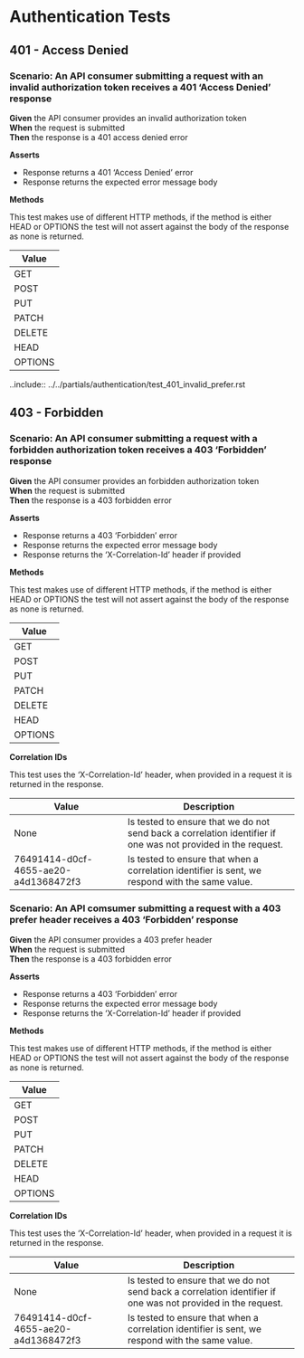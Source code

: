 # Authentication Tests

## 401 - Access Denied


### Scenario: An API consumer submitting a request with an invalid authorization token receives a 401 ‘Access Denied’ response

**Given** the API consumer provides an invalid authorization token
<br/>
**When** the request is submitted
<br/>
**Then** the response is a 401 access denied error
<br/>

**Asserts**
- Response returns a 401 ‘Access Denied’ error
- Response returns the expected error message body

**Methods**

This test makes use of different HTTP methods, if the method is either HEAD or OPTIONS the test will not assert against the body of the response as none is returned.

| Value   |
|---------|
| GET     |
| POST    |
| PUT     |
| PATCH   |
| DELETE  |
| HEAD    |
| OPTIONS |


..include:: ../../partials/authentication/test_401_invalid_prefer.rst

## 403 - Forbidden


### Scenario: An API consumer submitting a request with a forbidden authorization token receives a 403 ‘Forbidden’ response

**Given** the API consumer provides an forbidden authorization token
<br/>
**When** the request is submitted
<br/>
**Then** the response is a 403 forbidden error
<br/>

**Asserts**
- Response returns a 403 ‘Forbidden’ error
- Response returns the expected error message body
- Response returns the ‘X-Correlation-Id’ header if provided

**Methods**

This test makes use of different HTTP methods, if the method is either HEAD or OPTIONS the test will not assert against the body of the response as none is returned.

| Value   |
|---------|
| GET     |
| POST    |
| PUT     |
| PATCH   |
| DELETE  |
| HEAD    |
| OPTIONS |

**Correlation IDs**

This test uses the ‘X-Correlation-Id’ header, when provided in a request it is returned in the response.

| Value                                | Description                                                                                                   |
|--------------------------------------|---------------------------------------------------------------------------------------------------------------|
| None                                 | Is tested to ensure that we do not send back a correlation identifier if one was not provided in the request. |
| 76491414-d0cf-4655-ae20-a4d1368472f3 | Is tested to ensure that when a correlation identifier is sent, we respond with the same value.               |


### Scenario: An API comsumer submitting a request with a 403 prefer header receives a 403 ‘Forbidden’ response

**Given** the API consumer provides a 403 prefer header
<br/>
**When** the request is submitted
<br/>
**Then** the response is a 403 forbidden error
<br/>

**Asserts**
- Response returns a 403 ‘Forbidden’ error
- Response returns the expected error message body
- Response returns the ‘X-Correlation-Id’ header if provided

**Methods**

This test makes use of different HTTP methods, if the method is either HEAD or OPTIONS the test will not assert against the body of the response as none is returned.

| Value   |
|---------|
| GET     |
| POST    |
| PUT     |
| PATCH   |
| DELETE  |
| HEAD    |
| OPTIONS |

**Correlation IDs**

This test uses the ‘X-Correlation-Id’ header, when provided in a request it is returned in the response.

| Value                                | Description                                                                                                   |
|--------------------------------------|---------------------------------------------------------------------------------------------------------------|
| None                                 | Is tested to ensure that we do not send back a correlation identifier if one was not provided in the request. |
| 76491414-d0cf-4655-ae20-a4d1368472f3 | Is tested to ensure that when a correlation identifier is sent, we respond with the same value.               |
